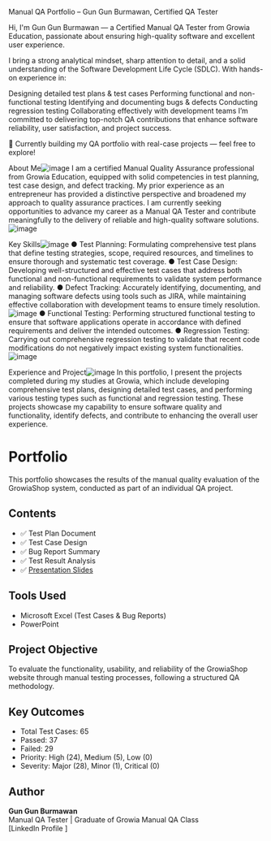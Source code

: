 Manual QA Portfolio – Gun Gun Burmawan, Certified QA Tester

Hi, I'm Gun Gun Burmawan — a Certified Manual QA Tester from Growia Education, passionate about ensuring high-quality software and excellent user experience.

I bring a strong analytical mindset, sharp attention to detail, and a solid understanding of the Software Development Life Cycle (SDLC). With hands-on experience in:

Designing detailed test plans & test cases
Performing functional and non-functional testing
Identifying and documenting bugs & defects
Conducting regression testing
Collaborating effectively with development teams
I’m committed to delivering top-notch QA contributions that enhance software reliability, user satisfaction, and project success.

📌 Currently building my QA portfolio with real-case projects — feel free to explore!

About Me![image](https://github.com/user-attachments/assets/537638cb-5eb4-4068-aa7a-d10a99339471)
I am a certified Manual Quality Assurance professional from Growia Education, equipped with solid competencies in test planning, test case design, and defect tracking. My prior experience as an entrepreneur has provided a distinctive perspective and broadened my approach to quality assurance practices. I am currently seeking opportunities to advance my career as a Manual QA Tester and contribute meaningfully to the delivery of reliable and high-quality software solutions.
![image](https://github.com/user-attachments/assets/10988c49-d3e0-49cb-b216-60e2a5a1a50e)

Key Skills![image](https://github.com/user-attachments/assets/4da9367f-5c4a-4891-b238-8a1c441155b3)
● Test Planning: Formulating comprehensive test plans that define testing strategies, scope, required resources, and timelines to ensure thorough and systematic test coverage.
● Test Case Design: Developing well-structured and effective test cases that address both functional and non-functional requirements to validate system performance and reliability.
● Defect Tracking: Accurately identifying, documenting, and managing software defects using tools such as JIRA, while maintaining effective collaboration with development teams to ensure timely resolution.
![image](https://github.com/user-attachments/assets/d9e7d5f7-25f1-461c-abc8-b6a9ae81fcca)
● Functional Testing: Performing structured functional testing to ensure that software applications operate in accordance with defined requirements and deliver the intended outcomes.
● Regression Testing: Carrying out comprehensive regression testing to validate that recent code modifications do not negatively impact existing system functionalities.
![image](https://github.com/user-attachments/assets/600f80f2-1f49-4de8-92ab-1e6f7f9e0667)

Experience and Project![image](https://github.com/user-attachments/assets/bfb5158e-b7c7-4b9f-979f-c6b2a57cd8ee)
In this portfolio, I present the projects completed during my studies at Growia, which include developing comprehensive test plans, designing detailed test cases, and performing various testing types such as functional and regression testing. These projects showcase my capability to ensure software quality and functionality, identify defects, and contribute to enhancing the overall user experience.



# Portfolio
This portfolio showcases the results of the manual quality evaluation of the GrowiaShop system, conducted as part of an individual QA project.
## Contents
- ✅ Test Plan Document  
- ✅ Test Case Design  
- ✅ Bug Report Summary  
- ✅ Test Result Analysis  
- ✅ [Presentation Slides](05-Presentation/GunGun_Portfolio_Presentation.pptx)


## Tools Used
- Microsoft Excel (Test Cases & Bug Reports)
- PowerPoint

## Project Objective
To evaluate the functionality, usability, and reliability of the GrowiaShop website through manual testing processes, following a structured QA methodology.

## Key Outcomes
- Total Test Cases: 65
- Passed: 37
- Failed: 29
- Priority: High (24), Medium (5), Low (0)
- Severity: Major (28), Minor (1), Critical (0)


## Author
**Gun Gun Burmawan**  
Manual QA Tester | Graduate of Growia Manual QA Class  
[LinkedIn Profile ]

